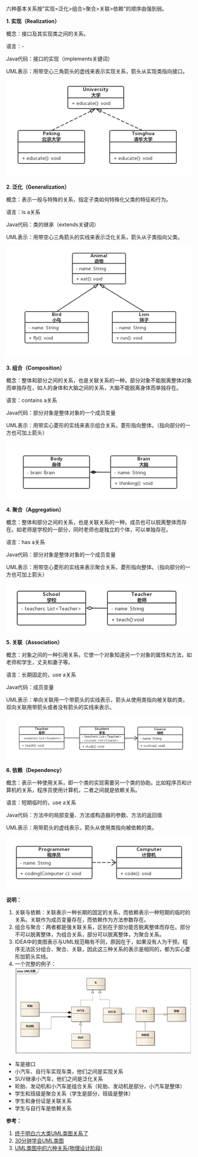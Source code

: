 六种基本关系按”实现=泛化>组合>聚合>关联>依赖“的顺序由强到弱。


**1. 实现（Realization）**

概念：接口及其实现类之间的关系。

语言：-

Java代码：接口的实现（implements关键词）

UML表示：用带空心三角箭头的虚线来表示实现关系，箭头从实现类指向接口。

![](assets/UML类图六种基本关系/image-20230228110030449.png)

**2. 泛化（Generalization）**

概念：表示一般与特殊的关系，指定子类如何特殊化父类的特征和行为。

语言：is a关系

Java代码：类的继承（extends关键词）

UML表示：用带空心三角箭头的实线来表示泛化关系，箭头从子类指向父类。

![](assets/UML类图六种基本关系/image-20230227172942888.png)

**3. 组合（Composition）**

概念：整体和部分之间的关系，也是关联关系的一种。部分对象不能脱离整体对象而单独存在，如人的身体和大脑之间的关系，大脑不能脱离身体而单独存在。

语言：contains a关系

Java代码：部分对象是整体对象的一个成员变量

UML表示：用带实心菱形的实线来表示组合关系，菱形指向整体。（指向部分的一方也可加上箭头）

![](assets/UML类图六种基本关系/image-20230228110143634.png)

**4. 聚合（Aggregation）**

概念：整体和部分之间的关系，也是关联关系的一种。成员也可以脱离整体而存在。如老师是学校的一部分，同时老师也是独立的个体，可以单独存在。

语言：has a关系

Java代码：部分对象是整体对象的一个成员变量

UML表示：用带空心菱形的实线来表示聚合关系，菱形指向整体。（指向部分的一方也可加上箭头）

![](assets/UML类图六种基本关系/image-20230228110200222.png)

**5. 关联（Association）**

概念：对象之间的一种引用关系，它使一个对象知道另一个对象的属性和方法，如老师和学生，丈夫和妻子等。

语言：长期固定的，use a关系

Java代码：成员变量

UML表示：单向关联用一个带箭头的实线表示，箭头从使用类指向被关联的类，双向关联用带箭头或者没有箭头的实线来表示。

![](assets/UML类图六种基本关系/image-20230228110220463.png)

**6. 依赖（Dependency）**

概念：表示一种使用关系，即一个类的实现需要另一个类的协助。比如程序员和计算机的关系，程序员使用计算机，二者之间就是依赖关系。

语言：短期临时的，use a关系

Java代码：方法中的局部变量、方法或构造器的参数、方法的返回值

UML表示：用带箭头的虚线表示，箭头从使用类指向被依赖的类。

![](assets/UML类图六种基本关系/image-20230228110235486.png)

**说明：**
1. 关联与依赖：关联表示一种长期的固定的关系，而依赖表示一种短期的临时的关系。关联作为成员变量存在，而依赖作为方法参数存在。
2. 组合与聚合：两者都是强关联关系，区别在于部分能否脱离整体而存在。部分不可以脱离整体，为组合关系，部分可以脱离整体，为聚合关系。
3. IDEA中的类图表示与UML规范略有不同，原因在于，如果没有人为干预，程序无法区分组合、聚合、关联，因此这三种关系的表示是相同的，都为实心菱形加箭头实线。
4. 一个完整的例子：
![](assets/UML类图六种基本关系/image-20230228113838354.png)
- 车是接口
- 小汽车、自行车实现车类，他们之间是实现关系
- SUV继承小汽车，他们之间是泛化关系
- 轮胎、发动机和小汽车是组合关系（轮胎、发动机是部分，小汽车是整体）
- 学生和班级是聚合关系（学生是部分，班级是整体）
- 学生和身份证是关联关系
- 学生与自行车是依赖关系


**参考：**
1. [终于明白六大类UML类图关系了](https://segmentfault.com/a/1190000021317534)
2. [30分钟学会UML类图](https://zhuanlan.zhihu.com/p/109655171)
3. [UML类图中的六种关系(物理设计阶段)](https://www.cnblogs.com/NeilZhang/p/10278995.html)